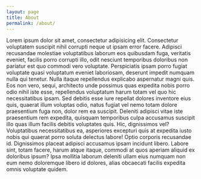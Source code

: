 ```yaml
---
layout: page
title: About
permalink: /about/
---
```


Lorem ipsum dolor sit amet, consectetur adipisicing elit. Consectetur voluptatem suscipit nihil corrupti neque ut ipsam error facere. Adipisci recusandae molestiae voluptatibus laborum eos quibusdam fuga, veritatis eveniet, facilis porro corrupti illo, odit nesciunt temporibus doloribus non pariatur est quo commodi vero voluptate. Perspiciatis ipsam porro fugiat voluptate quasi voluptatum eveniet laboriosam, deserunt impedit numquam nulla qui tenetur. Nulla itaque repellendus explicabo aspernatur magni quis. Eos non vero, sequi, architecto unde possimus quas expedita nobis porro odio nihil iste esse, repellendus voluptatum harum totam vel quo hic necessitatibus ipsam. Sed debitis esse iure repellat dolores inventore eius quis, quaerat illum voluptas odio, natus fugiat vel nemo totam dolore praesentium fuga non, dolor rem ea suscipit. Deleniti adipisci vitae iste praesentium rem expedita, quisquam temporibus culpa accusamus suscipit illo quas illum facilis debitis voluptates quis. Hic, dignissimos vel? Voluptatibus necessitatibus ea, asperiores excepturi quis at expedita iusto nobis qui quaerat porro soluta delectus labore! Optio corporis recusandae id. Dignissimos placeat adipisci accusamus ipsam incidunt libero. Labore sint, totam facere, harum atque itaque, commodi at quos aperiam aliquid ex doloribus ipsum? Ipsa mollitia laborum deleniti ullam eius numquam non eum nemo doloremque libero id dolores, alias obcaecati facilis expedita omnis voluptate quidem.
